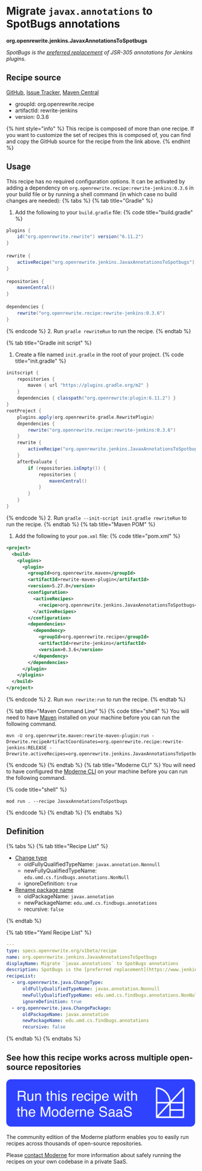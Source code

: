 # Migrate `javax.annotations` to SpotBugs annotations

**org.openrewrite.jenkins.JavaxAnnotationsToSpotbugs**

_SpotBugs is the [preferred replacement](https://www.jenkins.io/doc/developer/tutorial-improve/replace-jsr-305-annotations/) of JSR-305 annotations for Jenkins plugins._

## Recipe source

[GitHub](https://github.com/openrewrite/rewrite-jenkins/blob/main/src/main/resources/META-INF/rewrite/jsr-305.yml), [Issue Tracker](https://github.com/openrewrite/rewrite-jenkins/issues), [Maven Central](https://central.sonatype.com/artifact/org.openrewrite.recipe/rewrite-jenkins/0.3.6/jar)

* groupId: org.openrewrite.recipe
* artifactId: rewrite-jenkins
* version: 0.3.6

{% hint style="info" %}
This recipe is composed of more than one recipe. If you want to customize the set of recipes this is composed of, you can find and copy the GitHub source for the recipe from the link above.
{% endhint %}

## Usage

This recipe has no required configuration options. It can be activated by adding a dependency on `org.openrewrite.recipe:rewrite-jenkins:0.3.6` in your build file or by running a shell command (in which case no build changes are needed): 
{% tabs %}
{% tab title="Gradle" %}
1. Add the following to your `build.gradle` file:
{% code title="build.gradle" %}
```groovy
plugins {
    id("org.openrewrite.rewrite") version("6.11.2")
}

rewrite {
    activeRecipe("org.openrewrite.jenkins.JavaxAnnotationsToSpotbugs")
}

repositories {
    mavenCentral()
}

dependencies {
    rewrite("org.openrewrite.recipe:rewrite-jenkins:0.3.6")
}
```
{% endcode %}
2. Run `gradle rewriteRun` to run the recipe.
{% endtab %}

{% tab title="Gradle init script" %}
1. Create a file named `init.gradle` in the root of your project.
{% code title="init.gradle" %}
```groovy
initscript {
    repositories {
        maven { url "https://plugins.gradle.org/m2" }
    }
    dependencies { classpath("org.openrewrite:plugin:6.11.2") }
}
rootProject {
    plugins.apply(org.openrewrite.gradle.RewritePlugin)
    dependencies {
        rewrite("org.openrewrite.recipe:rewrite-jenkins:0.3.6")
    }
    rewrite {
        activeRecipe("org.openrewrite.jenkins.JavaxAnnotationsToSpotbugs")
    }
    afterEvaluate {
        if (repositories.isEmpty()) {
            repositories {
                mavenCentral()
            }
        }
    }
}
```
{% endcode %}
2. Run `gradle --init-script init.gradle rewriteRun` to run the recipe.
{% endtab %}
{% tab title="Maven POM" %}
1. Add the following to your `pom.xml` file:
{% code title="pom.xml" %}
```xml
<project>
  <build>
    <plugins>
      <plugin>
        <groupId>org.openrewrite.maven</groupId>
        <artifactId>rewrite-maven-plugin</artifactId>
        <version>5.27.0</version>
        <configuration>
          <activeRecipes>
            <recipe>org.openrewrite.jenkins.JavaxAnnotationsToSpotbugs</recipe>
          </activeRecipes>
        </configuration>
        <dependencies>
          <dependency>
            <groupId>org.openrewrite.recipe</groupId>
            <artifactId>rewrite-jenkins</artifactId>
            <version>0.3.6</version>
          </dependency>
        </dependencies>
      </plugin>
    </plugins>
  </build>
</project>
```
{% endcode %}
2. Run `mvn rewrite:run` to run the recipe.
{% endtab %}

{% tab title="Maven Command Line" %}
{% code title="shell" %}
You will need to have [Maven](https://maven.apache.org/download.cgi) installed on your machine before you can run the following command.

```shell
mvn -U org.openrewrite.maven:rewrite-maven-plugin:run -Drewrite.recipeArtifactCoordinates=org.openrewrite.recipe:rewrite-jenkins:RELEASE -Drewrite.activeRecipes=org.openrewrite.jenkins.JavaxAnnotationsToSpotbugs
```
{% endcode %}
{% endtab %}
{% tab title="Moderne CLI" %}
You will need to have configured the [Moderne CLI](https://docs.moderne.io/moderne-cli/cli-intro) on your machine before you can run the following command.

{% code title="shell" %}
```shell
mod run . --recipe JavaxAnnotationsToSpotbugs
```
{% endcode %}
{% endtab %}
{% endtabs %}

## Definition

{% tabs %}
{% tab title="Recipe List" %}
* [Change type](../java/changetype.md)
  * oldFullyQualifiedTypeName: `javax.annotation.Nonnull`
  * newFullyQualifiedTypeName: `edu.umd.cs.findbugs.annotations.NonNull`
  * ignoreDefinition: `true`
* [Rename package name](../java/changepackage.md)
  * oldPackageName: `javax.annotation`
  * newPackageName: `edu.umd.cs.findbugs.annotations`
  * recursive: `false`

{% endtab %}

{% tab title="Yaml Recipe List" %}
```yaml
---
type: specs.openrewrite.org/v1beta/recipe
name: org.openrewrite.jenkins.JavaxAnnotationsToSpotbugs
displayName: Migrate `javax.annotations` to SpotBugs annotations
description: SpotBugs is the [preferred replacement](https://www.jenkins.io/doc/developer/tutorial-improve/replace-jsr-305-annotations/) of JSR-305 annotations for Jenkins plugins.
recipeList:
  - org.openrewrite.java.ChangeType:
      oldFullyQualifiedTypeName: javax.annotation.Nonnull
      newFullyQualifiedTypeName: edu.umd.cs.findbugs.annotations.NonNull
      ignoreDefinition: true
  - org.openrewrite.java.ChangePackage:
      oldPackageName: javax.annotation
      newPackageName: edu.umd.cs.findbugs.annotations
      recursive: false

```
{% endtab %}
{% endtabs %}

## See how this recipe works across multiple open-source repositories

[![Moderne Link Image](/.gitbook/assets/ModerneRecipeButton.png)](https://app.moderne.io/recipes/org.openrewrite.jenkins.JavaxAnnotationsToSpotbugs)

The community edition of the Moderne platform enables you to easily run recipes across thousands of open-source repositories.

Please [contact Moderne](https://moderne.io/product) for more information about safely running the recipes on your own codebase in a private SaaS.
